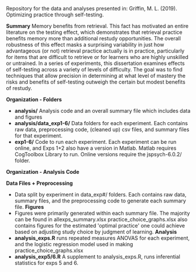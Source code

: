 Repository for the data and analyses presented in:
Griffin, M. L. (2019). Optimizing practice through self-testing.


**Summary**
Memory benefits from retrieval. This fact has motivated an entire literature on the testing effect, which demonstrates that retrieval practice benefits memory more than additional restudy opportunities. The overall robustness of this effect masks a surprising variability in just how advantageous (or not) retrieval practice actually is in practice, particularly for items that are difficult to retrieve or for learners who are highly unskilled or untrained. In a series of experiments, this dissertation examines effects of self-testing across a variety of levels of difficulty. The goal was to find techniques that allow precision in determining at what level of mastery the risks and benefits of self-testing outweigh the certain but modest benefits of restudy.

**Organization - Folders**

- **analysis/** Analysis code and an overall summary file which includes data and figures
- **analysis/data_exp1-6/** Data folders for each experiment. Each contains raw data, preprocessing code, (cleaned up) csv files, and summary files for that experiment.
- **exp1-6/** Code to run each experiment. Each experiment can be run online, and Exps 1+2 also have a version in Matlab. Matlab requires CogToolbox Library to run. Online versions require the jspsych-6.0.2/ folder.
   
    
**Organization - Analysis Code**

**Data Files + Preprocessing**
- Data split by experiment in data_exp#/ folders. Each contains raw data, summary files, and the preprocessing code to generate each summary file.
**Figures**
- Figures were primarily generated within each summary file. The majority can be found in allexps_summary.xlsx
    practice_choice_graphs.xlsx also contains figures for the estimated 'optimal practice' one could achieve based on adjusting study choice by judgment of learning.
**Analysis**
- **analysis_exps.R**	        runs repeated measures ANOVAS for each experiment, and the logistic regression model used in making practice_choice_graphs.xlsx
- **analysis_exp5/6.R**       A supplement to analysis_exps.R, runs inferential statistics for exps 5 and 6.

